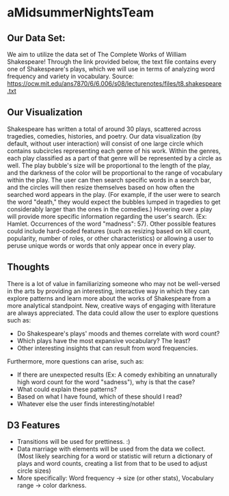 # aMidsummerNightsTeam

## Our Data Set:
We aim to utilize the data set of The Complete Works of William Shakespeare! Through the link provided below, the text file contains  every one of Shakespeare's plays, which we will use in terms of analyzing word frequency and variety in vocabulary.
Source: https://ocw.mit.edu/ans7870/6/6.006/s08/lecturenotes/files/t8.shakespeare.txt

## Our Visualization
Shakespeare has written a total of around 30 plays, scattered across tragedies, comedies, histories, and poetry. Our data visualization (by default, without user interaction) will consist of one large circle which contains subcircles representing each genre of his work. Within the genres, each play classified as a part of that genre will be represented by a circle as well. The play bubble's size will be proportional to the length of the play, and the darkness of the color will be proportional to the range of vocabulary within the play. The user can then search specific words in a search bar, and the circles will then resize themselves based on how often the searched word appears in the play. (For example, if the user were to search the word "death," they would expect the bubbles lumped in tragedies to get considerably larger than the ones in the comedies.) Hovering over a play will provide more specific information regarding the user's search. (Ex: Hamlet. Occurrences of the word "madness": 57). Other possible features could include hard-coded features (such as resizing based on kill count, popularity, number of roles, or other characteristics) or allowing a user to peruse unique words or words that only appear once in every play.

## Thoughts
There is a lot of value in familiarizing someone who may not be well-versed in the arts by providing an interesting, interactive way in which they can explore patterns and learn more about the works of Shakespeare from a more analytical standpoint. New, creative ways of engaging with literature are always appreciated. The data could allow the user to explore questions such as:
* Do Shakespeare's plays' moods and themes correlate with word count?
* Which plays have the most expansive vocabulary? The least?
* Other interesting insights that can result from word frequencies.

Furthermore, more questions can arise, such as:
* If there are unexpected results (Ex: A comedy exhibiting an unnaturally high word count for the word "sadness"), why is that the case?
* What could explain these patterns?
* Based on what I have found, which of these should I read?
* Whatever else the user finds interesting/notable!

## D3 Features
* Transitions will be used for prettiness. :)
* Data marriage with elements will be used from the data we collect. (Most likely searching for a word or statistic will return a dictionary of plays and word counts, creating a list from that to be used to adjust circle sizes)
* More specifically: Word frequency -> size (or other stats), Vocabulary range -> color darkness.

